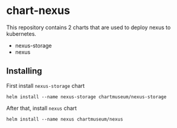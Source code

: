 # chart-nexus
This repository contains 2 charts that are used to deploy nexus to kubernetes.
- nexus-storage
- nexus

## Installing
First install `nexus-storage` chart
```
helm install --name nexus-storage chartmuseum/nexus-storage
```

After that, install `nexus` chart
```
helm install --name nexus chartmuseum/nexus
```
